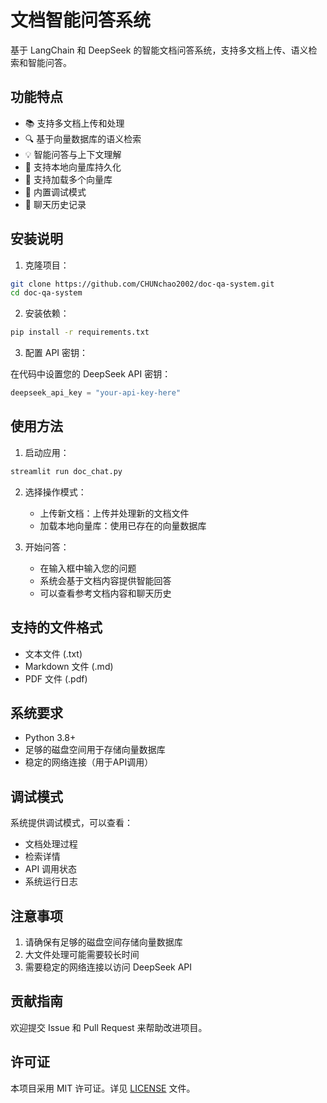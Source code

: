 # 文档智能问答系统

基于 LangChain 和 DeepSeek 的智能文档问答系统，支持多文档上传、语义检索和智能问答。

## 功能特点

- 📚 支持多文档上传和处理
- 🔍 基于向量数据库的语义检索
- 💡 智能问答与上下文理解
- 💾 支持本地向量库持久化
- 🔄 支持加载多个向量库
- 🐛 内置调试模式
- 📝 聊天历史记录

## 安装说明

1. 克隆项目：

```bash
git clone https://github.com/CHUNchao2002/doc-qa-system.git
cd doc-qa-system
```

2. 安装依赖：

```bash
pip install -r requirements.txt
```

3. 配置 API 密钥：

在代码中设置您的 DeepSeek API 密钥：

```python
deepseek_api_key = "your-api-key-here"
```

## 使用方法

1. 启动应用：

```bash
streamlit run doc_chat.py
```

2. 选择操作模式：
   - 上传新文档：上传并处理新的文档文件
   - 加载本地向量库：使用已存在的向量数据库

3. 开始问答：
   - 在输入框中输入您的问题
   - 系统会基于文档内容提供智能回答
   - 可以查看参考文档内容和聊天历史

## 支持的文件格式

- 文本文件 (.txt)
- Markdown 文件 (.md)
- PDF 文件 (.pdf)

## 系统要求

- Python 3.8+
- 足够的磁盘空间用于存储向量数据库
- 稳定的网络连接（用于API调用）

## 调试模式

系统提供调试模式，可以查看：
- 文档处理过程
- 检索详情
- API 调用状态
- 系统运行日志

## 注意事项

1. 请确保有足够的磁盘空间存储向量数据库
2. 大文件处理可能需要较长时间
3. 需要稳定的网络连接以访问 DeepSeek API

## 贡献指南

欢迎提交 Issue 和 Pull Request 来帮助改进项目。

## 许可证

本项目采用 MIT 许可证。详见 [LICENSE](LICENSE) 文件。 